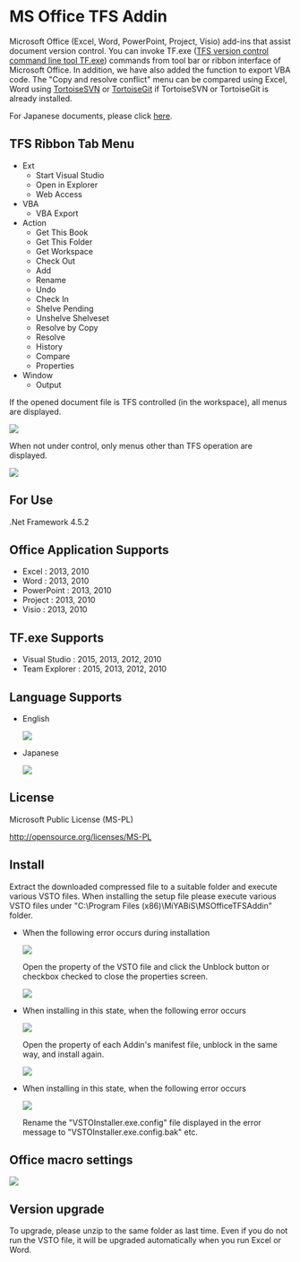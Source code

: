 ﻿# MS Office TFS Addin

Microsoft Office (Excel, Word, PowerPoint, Project, Visio) add-ins that assist document version control.
You can invoke TF.exe ([TFS version control command line tool TF.exe](https://msdn.microsoft.com/en-US/library/cc31bk2e(v=vs.120).aspx)) commands from tool bar or ribbon interface of Microsoft Office.
In addition, we have also added the function to export VBA code.
The "Copy and resolve conflict" menu can be compared using Excel, Word using [TortoiseSVN](https://tortoisesvn.net/) or [TortoiseGit](https://tortoisegit.org/) if TortoiseSVN or TortoiseGit is already installed.

For Japanese documents, please click [here](README.ja.md).

## TFS Ribbon Tab Menu

* Ext
  * Start Visual Studio
  * Open in Explorer
  * Web Access
* VBA
  * VBA Export
* Action
  * Get This Book
  * Get This Folder
  * Get Workspace
  * Check Out
  * Add
  * Rename
  * Undo
  * Check In
  * Shelve Pending
  * Unshelve Shelveset
  * Resolve by Copy
  * Resolve
  * History
  * Compare
  * Properties
* Window
  * Output

If the opened document file is TFS controlled (in the workspace), all menus are displayed.

![](Images/Documentation_msofficetfsaddin.png)

When not under control, only menus other than TFS operation are displayed.

![](Images/Documentation_msofficetfsaddin2.png)


## For Use

.Net Framework 4.5.2

## Office Application Supports

* Excel : 2013, 2010
* Word : 2013, 2010 
* PowerPoint : 2013, 2010
* Project : 2013, 2010
* Visio : 2013, 2010

## TF.exe Supports

* Visual Studio : 2015, 2013, 2012, 2010
* Team Explorer : 2015, 2013, 2012, 2010

## Language Supports

* English

  ![](Images/Home_msofficetfsaddin_en.png)

* Japanese

  ![](Images/Home_msofficetfsaddin_ja.png)


## License

Microsoft Public License (MS-PL)

http://opensource.org/licenses/MS-PL


## Install

Extract the downloaded compressed file to a suitable folder and execute various VSTO files.
When installing the setup file please execute various VSTO files under "C:\Program Files (x86)\MiYABiS\MSOfficeTFSAddin" folder.

* When the following error occurs during installation

  ![](Images/Install_tfsaddin02_en.png)

  Open the property of the VSTO file and click the Unblock button or checkbox checked to close the properties screen.

  ![](Images/Install_tfsaddin03_en.png)

* When installing in this state, when the following error occurs

  ![](Images/Install_tfsaddin04_en.png)

  Open the property of each Addin's manifest file, unblock in the same way, and install again.

  ![](Images/Install_tfsaddin05_en.png)

* When installing in this state, when the following error occurs

  ![](Images/Install_tfsaddin06_en.png)

  Rename the "VSTOInstaller.exe.config" file displayed in the error message to "VSTOInstaller.exe.config.bak" etc.

## Office macro settings

  ![](Images/Install_tfsaddin01_en.png)

## Version upgrade

To upgrade, please unzip to the same folder as last time.
Even if you do not run the VSTO file, it will be upgraded automatically when you run Excel or Word.
